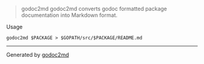 

> godoc2md
godoc2md converts godoc formatted package documentation into Markdown format.

Usage


	godoc2md $PACKAGE > $GOPATH/src/$PACKAGE/README.md






- - -
Generated by [godoc2md](http://godoc.org/github.com/lanre-ade/godoc2md)

